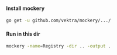 #### Install mockery
```sh
go get -u github.com/vektra/mockery/.../
```

#### Run in this dir
```sh
mockery -name=Registry -dir .. -output .
```

